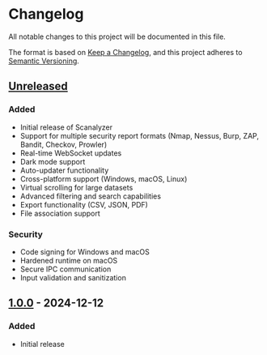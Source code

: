 # Changelog

All notable changes to this project will be documented in this file.

The format is based on [Keep a Changelog](https://keepachangelog.com/en/1.0.0/),
and this project adheres to [Semantic Versioning](https://semver.org/spec/v2.0.0.html).

## [Unreleased]

### Added
- Initial release of Scanalyzer
- Support for multiple security report formats (Nmap, Nessus, Burp, ZAP, Bandit, Checkov, Prowler)
- Real-time WebSocket updates
- Dark mode support
- Auto-updater functionality
- Cross-platform support (Windows, macOS, Linux)
- Virtual scrolling for large datasets
- Advanced filtering and search capabilities
- Export functionality (CSV, JSON, PDF)
- File association support

### Security
- Code signing for Windows and macOS
- Hardened runtime on macOS
- Secure IPC communication
- Input validation and sanitization

## [1.0.0] - 2024-12-12

### Added
- Initial release

[Unreleased]: https://github.com/scanalyzer/scanalyzer/compare/v1.0.0...HEAD
[1.0.0]: https://github.com/scanalyzer/scanalyzer/releases/tag/v1.0.0